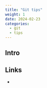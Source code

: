 ```yaml
---
title: "Git tips"
weight: 1
date: 2024-02-23
categories:
  - git
  - tips 
---
```



## Intro

## Links

- [](https://jvns.ca/blog/2024/02/16/popular-git-config-options/#merge-conflictstyle-zdiff3)
